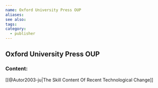 ```yaml
---
name: Oxford University Press OUP
aliases:
see also:
tags:
category:
  - publisher
---
```


## Oxford University Press OUP

### Content:
[[@Autor2003-ju|The Skill Content Of Recent Technological Change]]